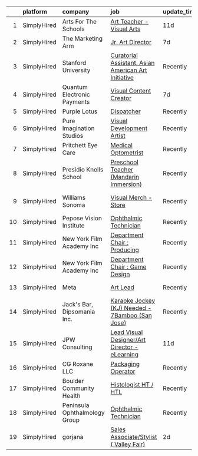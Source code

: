 

|    | platform    | company                       | job                                                                                                                                                        | update_time   | location                      |
|---:|:------------|:------------------------------|:-----------------------------------------------------------------------------------------------------------------------------------------------------------|:--------------|:------------------------------|
|  1 | SimplyHired | Arts For The Schools          | [Art Teacher - Visual Arts](https://www.simplyhired.com/job/JkiyPzzZI8FnUKTlvhP3yYG6lPNEpY8RGTAc62o2peVlw7JNecJIuA?q=visual+art)                           | 11d           | Kings Beach, CA               |
|  2 | SimplyHired | The Marketing Arm             | [Jr. Art Director](https://www.simplyhired.com/job/sQsTGkaXAaZUpceURYHcN8FtA2ri1K9jeX6zYB4s0Jnjb4IiRfrevw?q=visual+art)                                    | 7d            | Dallas, TX                    |
|  3 | SimplyHired | Stanford University           | [Curatorial Assistant, Asian American Art Initiative](https://www.simplyhired.com/job/2KkJR_XyEKP-OlJ92TahAiola6zSpoIoA2Gb2DgyTetj76zDfWMReA?q=visual+art) | Recently      | Stanford, CA                  |
|  4 | SimplyHired | Quantum Electronic Payments   | [Visual Content Creator](https://www.simplyhired.com/job/GWLhg9KfhyRwlaJJZQnmeACZ8OB8mYojjmbf2tlHXWCgD4YMoiqOpA?q=visual+art)                              | 7d            | Anaheim, CA                   |
|  5 | SimplyHired | Purple Lotus                  | [Dispatcher](https://www.simplyhired.com/job/8flh9x-p-0Z8aE84_pLtmrGW5hYw7Aa5Ehn3nE-obreJUu2T_fDhAw?q=visual+art)                                          | Recently      | San Jose, CA                  |
|  6 | SimplyHired | Pure Imagination Studios      | [Visual Development Artist](https://www.simplyhired.com/job/u3Ce0qDkoB4jPujFyWA_pOjySvkBJ7SmBclJFkATwkjx3a0XU_1R2g?q=visual+art)                           | Recently      | Van Nuys, CA                  |
|  7 | SimplyHired | Pritchett Eye Care            | [Medical Optometrist](https://www.simplyhired.com/job/qkLF0fGZ-vF2CQqxD04EvPrqYsEPD0ELBNytrnGpnNwpchet5dBblg?q=visual+art)                                 | Recently      | Reno, NV                      |
|  8 | SimplyHired | Presidio Knolls School        | [Preschool Teacher (Mandarin Immersion)](https://www.simplyhired.com/job/TjDR0_5unIGKiJo-VCj6ZfKTn2Zk-R2QpynsSU9VPawpL7Qd-MN3Cw?q=visual+art)              | Recently      | San Francisco, CA             |
|  9 | SimplyHired | Williams Sonoma               | [Visual Merch - Store](https://www.simplyhired.com/job/OovsZT-ZS5B3qaRpdqHbE0czUfLLf_Hkw42qwp1eCdpNhljLsIAxkw?q=visual+art)                                | Recently      | Santa Clara, CA +18 locations |
| 10 | SimplyHired | Pepose Vision Institute       | [Ophthalmic Technician](https://www.simplyhired.com/job/bOnXFle8b5iIn3ywSLgQZiepyLNrdX1KKS1_PDBy2Twaxqfgtkgp-A?q=visual+art)                               | Recently      | Chesterfield, MO              |
| 11 | SimplyHired | New York Film Academy Inc     | [Department Chair : Producing](https://www.simplyhired.com/job/HW0nTQc-Ajl52DKPGV0kN-RlCCMYUfjD1JMgeqx18Ssnl9EpRZs8UQ?q=visual+art)                        | Recently      | Burbank, CA                   |
| 12 | SimplyHired | New York Film Academy Inc     | [Department Chair : Game Design](https://www.simplyhired.com/job/zob-LHAFO26UuAAV3jaEmiHtoy6POBseRXk8qvftcS9UXtTRX8F1Kg?q=visual+art)                      | Recently      | Burbank, CA                   |
| 13 | SimplyHired | Meta                          | [Art Lead](https://www.simplyhired.com/job/gLJ-6laTORlgyghqM2OvCMfweqCBYn2Oix_9LKhYZ4ZYg6ArMElsaA?q=visual+art)                                            | Recently      | Menlo Park, CA +6 locations   |
| 14 | SimplyHired | Jack's Bar, Dipsomania Inc.   | [Karaoke Jockey (KJ) Needed - 7Bamboo (San Jose)](https://www.simplyhired.com/job/_8Y7-uLOW-3sjDAUtcK0Fbej0NE2PLqeJlqDS-R4072F6ndMRHfmbA?q=visual+art)     | Recently      | San Jose, CA                  |
| 15 | SimplyHired | JPW Consulting                | [Lead Visual Designer/Art Director - eLearning](https://www.simplyhired.com/job/5U9yXshu2JwTVCtrEzyDneOriEZQQ3FTmdaZMSPTGnaIhXa5Nsh8oA?q=visual+art)       | 11d           | Remote                        |
| 16 | SimplyHired | CG Roxane LLC                 | [Packaging Operator](https://www.simplyhired.com/job/qYC_H8ucjUBDx2U5XqEy9uFVGB6XQvQ4uweb72XrMbOR5D8gzzB7Kw?q=visual+art)                                  | Recently      | Moultonborough, NH            |
| 17 | SimplyHired | Boulder Community Health      | [Histologist HT / HTL](https://www.simplyhired.com/job/jgT1R7pwyt_Afo4u29APz2-hrsGOsnRnX6mzoaWxTkaDPaYvuie_Qg?q=visual+art)                                | Recently      | Boulder, CO                   |
| 18 | SimplyHired | Peninsula Ophthalmology Group | [Ophthalmic Technician](https://www.simplyhired.com/job/h5pjfladxC6AL4_Cf-0DD6r6CCarjwulhiGW2zJVbwQawjKPlDHmRA?q=visual+art)                               | Recently      | Burlingame, CA                |
| 19 | SimplyHired | gorjana                       | [Sales Associate/Stylist ( Valley Fair)](https://www.simplyhired.com/job/WgCSYQWNnyUkfTU4mKk5mJzfjLeX8Lj9G8blQ-9_VDS6ku4PnhK1Uw?q=visual+art)              | 2d            | Santa Clara, CA +36 locations |